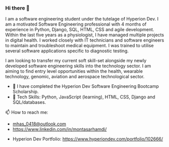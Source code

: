 ### Hi there 👋

I am a software engineering student under the tutelage of Hyperion Dev. I am a motivated Software Engineering professional with 4 months of experience in Python, Django, SQL, HTML, CSS and agile development. Within the last five years as a physiologist, I have managed multiple projects in digital health. I worked closely with IT technicians and software engineers to maintain and troubleshoot medical equipment. I was trained to utilise several software applications specific to diagnostic testing.

I am looking to transfer my current soft skill-set alongside my newly developed software engineering skills into the technology sector. I am aiming to find entry level opportunities within the health, wearable technology, genomic, aviation and aerospace technological sector.

- 🔭 I have completed the Hyperion Dev Software Engineering Bootcamp Scholarship.
- 🌱 Tech Skills: Python, JavaScript (learning), HTML, CSS, Django and SQL/databases.

📫 How to reach me: 
* mhas_0418@outlook.com
* https://www.linkedin.com/in/montasarhamdi/

- Hyperion Dev Portfolio: https://www.hyperiondev.com/portfolio/102666/
